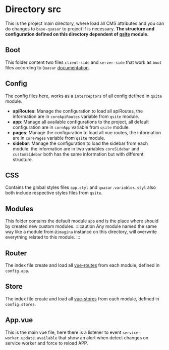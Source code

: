 # Directory src
This is the project main directory, where load all CMS attributes and you can do changes to `base-quasar` to project if is necessary. **The structure and configuration defined on this directory dependent of [qsite](/docs/VueJs/modules/Qsite/QsiteBoot) module.**

## Boot
This folder content two files `client-side` and `server-side` that work as `boot` files according to `Quasar` [documentation](https://quasar.dev/quasar-cli/boot-files#introduction).

## Config
The config files here, works as a `interceptors` of all config defined in `qsite` module. 
- **apiRoutes**: Manage the configuration to load all apiRoutes, the information are in `coreApiRoutes` variable from `qsite` module.
- **app**: Manage all available configurations to the project, all default configuration are in `coreApp` variable  from `qsite` module.
- **pages**: Manage the configuration to load all vue routes, the information are in `corePages` variable  from `qsite` module.
- **sidebar**: Manage the configuration to load the sidebar from each module. the information are in two variables `coreSidebar` and `customSidebar` both has the same information but with different structure.

## CSS
Contains the global styles files `app.styl` and `quasar.variables.styl` also both include respective styles files from `qsite`.

## Modules
This folder contains the default module `app` and is the place where should by created new custom modules.
:::caution
Any module named the same way like a module from `@imagina` instance on this directory, will overwrite everything related to this module.
:::

## Router
The index file create and load all [vue-routes](https://router.vuejs.org/) from each module, defined in `config.app`.

## Store
The index file create and load all [vue-stores](https://vuex.vuejs.org/) from each module, defined in `config.stores`.

## App.vue
This is the main vue file, here there is a listener to event `service-worker.update.available` that show an alert when detect changes on service worker and force to reload APP.
